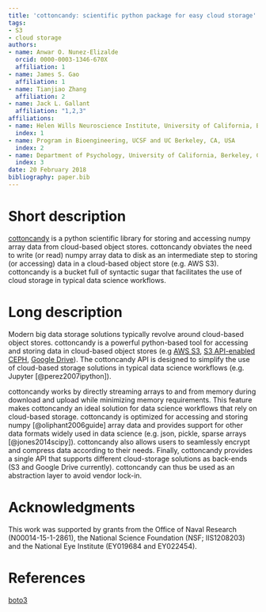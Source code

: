 ```yaml
---
title: 'cottoncandy: scientific python package for easy cloud storage'
tags:
- S3
- cloud storage
authors:
- name: Anwar O. Nunez-Elizalde
  orcid: 0000-0003-1346-670X
  affiliation: 1
- name: James S. Gao
  affiliation: 1
- name: Tianjiao Zhang
  affiliation: 2
- name: Jack L. Gallant
  affiliation: "1,2,3"
affiliations:
- name: Helen Wills Neuroscience Institute, University of California, Berkeley, CA, USA
  index: 1
- name: Program in Bioengineering, UCSF and UC Berkeley, CA, USA
  index: 2
- name: Department of Psychology, University of California, Berkeley, CA, USA
  index: 3
date: 20 February 2018
bibliography: paper.bib
---
```



# Short description
[cottoncandy](http://gallantlab.github.io/cottoncandy) is a python scientific library for storing and accessing numpy array data from cloud-based object stores. cottoncandy obviates the need to write (or read) numpy array data to disk as an intermediate step to storing (or accessing) data in a cloud-based object store (e.g. AWS S3). cottoncandy is a bucket full of syntactic sugar that facilitates the use of cloud storage in typical data science workflows.

# Long description
Modern big data storage solutions typically revolve around cloud-based object stores. cottoncandy is a powerful python-based tool for accessing and storing data in cloud-based object stores (e.g [AWS S3](https://aws.amazon.com/s3/), [S3 API-enabled CEPH](http://docs.ceph.com/docs/bobtail/radosgw/), [Google Drive](https://www.google.com/drive/)). The cottoncandy API is designed to simplify the use of cloud-based storage solutions in typical data science workflows (e.g. Jupyter [@perez2007ipython]).

cottoncandy works by directly streaming arrays to and from memory during download and upload while minimizing memory requirements. This feature makes cottoncandy an ideal solution for data science workflows that rely on cloud-based storage. cottoncandy is optimized for accessing and storing numpy [@oliphant2006guide] array data and provides support for other data formats widely used in data science (e.g. json, pickle, sparse arrays [@jones2014scipy]). cottoncandy also allows users to seamlessly encrypt and compress data according to their needs. Finally, cottoncandy provides a single API that supports different cloud-storage solutions as back-ends (S3 and Google Drive currently). cottoncandy can thus be used as an abstraction layer to avoid vendor lock-in. 

# Acknowledgments
This work was supported by grants from the Office of Naval Research (N00014-15-1-2861), the National Science Foundation (NSF; IIS1208203) and the National Eye Institute (EY019684 and EY022454).

# References

[boto3](https://aws.amazon.com/sdk-for-python)

